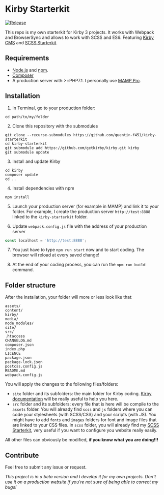 # Kirby Starterkit
[![Release](https://img.shields.io/github/release-pre/quentin-f451/kirby-starterkit.svg)](https://github.com/quentin-f451/kirby-starterkit/releases)

This repo is my own starterkit for Kirby 3 projects. It works with Webpack and BrowserSync and allows to work with SCSS and ES6. Featuring [Kirby CMS](https://getkirby.com/) and [SCSS Starterkit](https://github.com/quentin-f451/scss-starterkit).

## Requirements

+ [Node.js](https://nodejs.org/en/) and [npm](https://www.npmjs.com/).
+ [Composer](https://getcomposer.org/doc/00-intro.md)
+ A production server with >=PHP7.1. I personally use [MAMP Pro](https://www.mamp.info/en/mamp-pro/).

## Installation

1. In Terminal, go to your production folder:
```
cd path/to/my/folder
```

2. Clone this repository with the submodules
```
git clone --recurse-submodules https://github.com/quentin-f451/kirby-starterkit
cd kirby-starterkit
git submodule add https://github.com/getkirby/kirby.git kirby
git submodule update
```

3. Install and update Kirby
```
cd kirby
composer update
cd ..
```

4. Install dependencies with npm
```
npm install
```

5. Launch your production server (for example in MAMP) and link it to your folder. For example, I create the production server `http://test:8888` linked to the `kirby-starterkit` folder.

6. Update `webpack.config.js` file with the address of your production server
```js
const localhost = 'http://test:8888';
```

7. You just have to type `npm run start` now and to start coding. The browser will reload at every saved change!

8. At the end of your coding process, you can run the `npm run build` command.

## Folder structure

After the installation, your folder will more or less look like that:

```
assets/
content/
kirby/
media/
node_modules/
site/
src/
.htaccess
CHANGELOG.md
composer.json
index.php
LICENCE
package.json
package-lock.json
postcss.config.js
README.md
webpack.config.js
```

You will apply the changes to the following files/folders:
+ `site` folder and its subfolders: the main folder for Kirby coding. [Kirby documentation](https://getkirby.com/docs/reference) will be really useful to help you here.
+ `src` folder and its subfolders: every file that is here will be compile to the `assets` folder. You will already find `scss` and `js` folders where you can code your stylesheets (with SCSS/CSS) and your scripts (with JS). You might have to add `fonts` and `images` folders for font and image files that are linked to your CSS files. In `scss` folder, you will already find my [SCSS Starterkit](https://github.com/quentin-f451/scss-starterkit), very useful if you want to configure you website really easily. 

All other files can obviously be modified, **if you know what you are doing!!!**

## Contribute 

Feel free to submit any issue or request.

*This project is in a beta version and I develop it for my own projects. Don't use it on a production website if you're not sure of being able to correct my bugs!*
